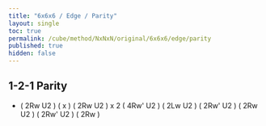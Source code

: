 ```yaml
---
title: "6x6x6 / Edge / Parity"
layout: single
toc: true
permalink: /cube/method/NxNxN/original/6x6x6/edge/parity
published: true
hidden: false
---
```


<head>
  <base target="_blank">
  <link
    rel   = "stylesheet"
    type  = "text/css"
    href  = "/assets/css/twisty/6x6x6.css"
  >
  <script
    src   = "https://cdn.cubing.net/js/cubing/twisty"
    type  = "module"
    defer
  ></script>
</head>



## 1-2-1 Parity

- ( 2Rw U2 ) ( x ) ( 2Rw U2 ) x 2 ( 4Rw' U2 ) ( 2Lw U2 ) ( 2Rw' U2 ) ( 2Rw U2 ) ( 2Rw' U2 ) ( 2Rw )
  <div class="twisty-wrapper">
    <twisty-player
      puzzle                    = "6x6x6"
      experimental-stickering   = "OLL"
      alg                       = "(2Rw U2') x (2Rw U2')2 (4Rw' U2') (2Lw U2') (2Rw' U2') (2Rw U2') (2Rw' U2') 2Rw'"
      experimental-setup-alg    = ""
      experimental-setup-anchor = "end"
      tempo-scale               = "1.3"
    ></twisty-player>
  </div>
